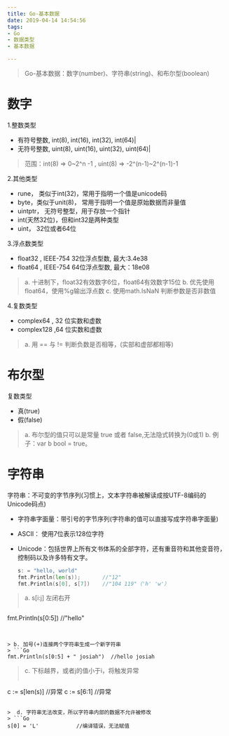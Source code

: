 ```yaml
---
title: Go-基本数据
date: 2019-04-14 14:54:56
tags:
- Go
- 数据类型
- 基本数据

---
```

> Go-基本数据：数字(number)、字符串(string)、和布尔型(boolean)
<!--more-->
# 数字
1.整数类型
- 有符号整数, int(8), int(16), int(32), int(64)|
- 无符号整数, uint(8), uint(16), uint(32), uint(64)|
> 范围：int(8) => 0~2^n -1 , uint(8) => -2^(n-1)~2^(n-1)-1

2.其他类型

- rune， 类似于int(32)，常用于指明一个值是unicode码
- byte，类似于unit(8)， 常用于指明一个值是原始数据而非量值
- uintptr， 无符号整型，用于存放一个指针
- int(天然32位)，但和int32是两种类型
- uint， 32位或者64位  

3.浮点数类型
- float32 , IEEE-754 32位浮点型数,  最大:3.4e38
- float64 , IEEE-754 64位浮点型数,  最大：18e08
> a. 十进制下，float32有效数字6位，float64有效数字15位
> b.  优先使用float64，使用%g输出浮点数
> c.  使用math.IsNaN 判断参数是否非数值

4.复数类型
- complex64 , 32 位实数和虚数
- complex128 ,64 位实数和虚数
> a. 用 == 与 != 判断负数是否相等，(实部和虚部都相等)
# 布尔型
复数类型
- 真(true) 
- 假(false)
> a. 布尔型的值只可以是常量 true 或者 false,无法隐式转换为(0或1)
> b. 例子：var b bool = true。
# 字符串
字符串：不可变的字节序列(习惯上，文本字符串被解读成按UTF-8编码的Unicode码点)
- 字符串字面量：带引号的字节序列(字符串的值可以直接写成字符串字面量)
- ASCII： 使用7位表示128位字符
- Unicode：包括世界上所有文书体系的全部字符，还有重音符和其他变音符，控制码以及许多特有文字。

  ```Go
  s: = "hello, world"
  fmt.Println(len(s));       //"12"
  fmt.Println(s[0], s[7])    //"104 119"（'h' 'w'） 
  ```

> a. s[i:j] 左闭右开
> ```Go
fmt.Println(s[0:5])        //"hello"
```


> b. 加号(+)连接两个字符串生成一个新字符串
> ```Go
fmt.Println(s[0:5] + " josiah")  //hello josiah
```



> c. 下标越界，或者j的值小于i，将触发异常
> ```Go
c := s[len(s)]         //异常
c := s[6:1]            //异常
```

>  d. 字符串无法改变，所以字符串内部的数据不允许被修改
> ```Go
s[0] = 'L'            //编译错误，无法赋值
```
